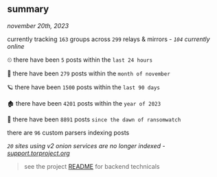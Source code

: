 
## summary
_november 20th, 2023_

currently tracking `163` groups across `299` relays & mirrors - _`104` currently online_

⏲ there have been `5` posts within the `last 24 hours`

🦈 there have been `279` posts within the `month of november`

🪐 there have been `1500` posts within the `last 90 days`

🏚 there have been `4201` posts within the `year of 2023`

🦕 there have been `8891` posts `since the dawn of ransomwatch`

there are `96` custom parsers indexing posts

_`20` sites using v2 onion services are no longer indexed - [support.torproject.org](https://support.torproject.org/onionservices/v2-deprecation/)_

> see the project [README](https://github.com/joshhighet/ransomwatch#ransomwatch--) for backend technicals
